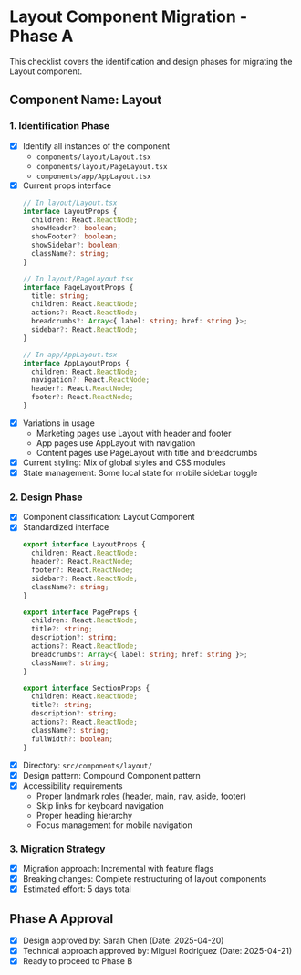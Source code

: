 # Layout Component Migration - Phase A

This checklist covers the identification and design phases for migrating the Layout component.

## Component Name: Layout

### 1. Identification Phase

- [x] Identify all instances of the component
  - `components/layout/Layout.tsx`
  - `components/layout/PageLayout.tsx`
  - `components/app/AppLayout.tsx`
- [x] Current props interface
  ```typescript
  // In layout/Layout.tsx
  interface LayoutProps {
    children: React.ReactNode;
    showHeader?: boolean;
    showFooter?: boolean;
    showSidebar?: boolean;
    className?: string;
  }
  
  // In layout/PageLayout.tsx
  interface PageLayoutProps {
    title: string;
    children: React.ReactNode;
    actions?: React.ReactNode;
    breadcrumbs?: Array<{ label: string; href: string }>;
    sidebar?: React.ReactNode;
  }
  
  // In app/AppLayout.tsx
  interface AppLayoutProps {
    children: React.ReactNode;
    navigation?: React.ReactNode;
    header?: React.ReactNode;
    footer?: React.ReactNode;
  }
  ```
- [x] Variations in usage
  - Marketing pages use Layout with header and footer
  - App pages use AppLayout with navigation
  - Content pages use PageLayout with title and breadcrumbs
- [x] Current styling: Mix of global styles and CSS modules
- [x] State management: Some local state for mobile sidebar toggle

### 2. Design Phase

- [x] Component classification: Layout Component
- [x] Standardized interface
  ```typescript
  export interface LayoutProps {
    children: React.ReactNode;
    header?: React.ReactNode;
    footer?: React.ReactNode;
    sidebar?: React.ReactNode;
    className?: string;
  }
  
  export interface PageProps {
    children: React.ReactNode;
    title?: string;
    description?: string;
    actions?: React.ReactNode;
    breadcrumbs?: Array<{ label: string; href: string }>;
    className?: string;
  }
  
  export interface SectionProps {
    children: React.ReactNode;
    title?: string;
    description?: string;
    actions?: React.ReactNode;
    className?: string;
    fullWidth?: boolean;
  }
  ```
- [x] Directory: `src/components/layout/`
- [x] Design pattern: Compound Component pattern
- [x] Accessibility requirements
  - Proper landmark roles (header, main, nav, aside, footer)
  - Skip links for keyboard navigation
  - Proper heading hierarchy
  - Focus management for mobile navigation

### 3. Migration Strategy

- [x] Migration approach: Incremental with feature flags
- [x] Breaking changes: Complete restructuring of layout components
- [x] Estimated effort: 5 days total

## Phase A Approval

- [x] Design approved by: Sarah Chen (Date: 2025-04-20)
- [x] Technical approach approved by: Miguel Rodriguez (Date: 2025-04-21)
- [x] Ready to proceed to Phase B